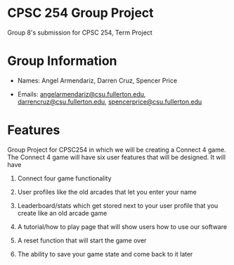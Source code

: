 # CPSC 254 Group Project

Group 8's submission for CPSC 254, Term Project

# Group Information

* Names: Angel Armendariz, Darren Cruz, Spencer Price

* Emails: angelarmendariz@csu.fullerton.edu, darrencruz@csu.fullerton.edu, spencerprice@csu.fullerton.edu

# Features

Group Project for CPSC254 in which we will be creating a Connect 4 game. The Connect 4 game will have six user features that will be designed. It will have 

1. Connect four game functionality 

2. User profiles like the old arcades that let you enter your name

3. Leaderboard/stats which get stored next to your user profile that you create like an old arcade game 

4. A tutorial/how to play page that will show users how to use our software 

5. A reset function that will start the game over 

6. The ability to save your game state and come back to it later 
